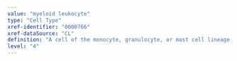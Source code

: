 ```yaml
---
value: "myeloid leukocyte"
type: "Cell Type"
xref-identifier: "0000766"
xref-dataSource: "CL"
definition: "A cell of the monocyte, granulocyte, or mast cell lineage."
level: "4"
---
```

